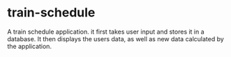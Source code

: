 # train-schedule
A train schedule application. it first takes user input and stores it in a database. It then displays the users data, as well as new data calculated by the application.
